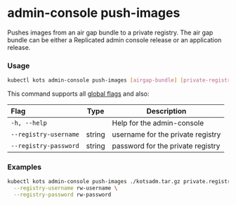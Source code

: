 # admin-console push-images

Pushes images from an air gap bundle to a private registry.
The air gap bundle can be either a Replicated admin console release or an application release.

### Usage
```bash
kubectl kots admin-console push-images [airgap-bundle] [private-registry] [flags]
```

This command supports all [global flags](/kots-cli/global-flags/) and also:

| Flag                 | Type | Description |
|:----------------------|------|-------------|
| `-h, --help`   |  |          Help for the admin-console |
| `--registry-username` | string |   username for the private registry |
| `--registry-password` | string |   password for the private registry |

### Examples
```bash
kubectl kots admin-console push-images ./kotsadm.tar.gz private.registry.host/app-name \
  --registry-username rw-username \
  --registry-password rw-password
```

